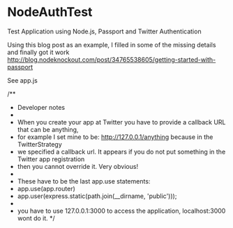 NodeAuthTest
============

Test Application using Node.js, Passport and Twitter Authentication

Using this blog post as an example, I filled in some of the missing details and finally got it work
http://blog.nodeknockout.com/post/34765538605/getting-started-with-passport

See app.js

/**
 * Developer notes
 *
 * When you create your app at Twitter you have to provide a callback URL that can be anything,
 * for example I set mine to be:  http://127.0.0.1/anything because in the TwitterStrategy
 * we specified a callback url.  It appears if you do not put something in the Twitter app registration
 * then you cannot override it.  Very obvious!
 *
 * These have to be the last app.use statements:
 * app.use(app.router)
 * app.user(express.static(path.join(__dirname, 'public')));
 *
 * you have to use 127.0.0.1:3000 to access the application, localhost:3000 wont do it.
 */

